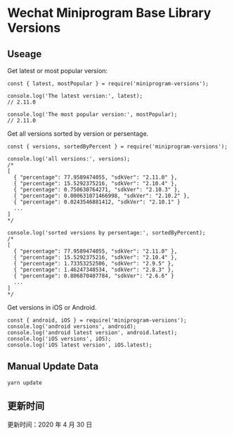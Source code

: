
# Wechat Miniprogram Base Library Versions

## Useage

Get latest or most popular version:

```;
const { latest, mostPopular } = require('miniprogram-versions');

console.log('The latest version:', latest);
// 2.11.0

console.log('The most popular version:', mostPopular);
// 2.11.0

```

Get all versions sorted by version or persentage.

```
const { versions, sortedByPercent } = require('miniprogram-versions');

console.log('all versions:', versions);
/*
[
  { "percentage": 77.9589474055, "sdkVer": "2.11.0" },
  { "percentage": 15.5292375216, "sdkVer": "2.10.4" },
  { "percentage": 0.750630764271, "sdkVer": "2.10.3" },
  { "percentage": 0.000631071466998, "sdkVer": "2.10.2" },
  { "percentage": 0.0243546881412, "sdkVer": "2.10.1" }
  ...
]
*/

console.log('sorted versions by persentage:', sortedByPercent);
/*
[
  { "percentage": 77.9589474055, "sdkVer": "2.11.0" },
  { "percentage": 15.5292375216, "sdkVer": "2.10.4" },
  { "percentage": 1.73353252506, "sdkVer": "2.9.5" },
  { "percentage": 1.46247348534, "sdkVer": "2.8.3" },
  { "percentage": 0.806870407784, "sdkVer": "2.6.6" }
  ...
]
*/
```

Get versions in iOS or Android.

```
const { android, iOS } = require('miniprogram-versions');
console.log('android versions', android);
console.log('android latest version', android.latest);
console.log('iOS versions', iOS);
console.log('iOS latest version', iOS.latest);
```

## Manual Update Data

```
yarn update
```

## 更新时间

更新时间：2020 年 4 月 30 日
